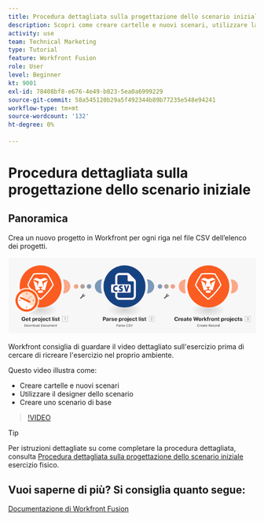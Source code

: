 ```yaml
---
title: Procedura dettagliata sulla progettazione dello scenario iniziale
description: Scopri come creare cartelle e nuovi scenari, utilizzare la finestra di progettazione degli scenari e creare uno scenario di base in [!DNL Adobe Workfront Fusion].
activity: use
team: Technical Marketing
type: Tutorial
feature: Workfront Fusion
role: User
level: Beginner
kt: 9001
exl-id: 78408bf8-e676-4e49-b023-5ea0a6999229
source-git-commit: 58a545120b29a5f492344b89b77235e548e94241
workflow-type: tm+mt
source-wordcount: '132'
ht-degree: 0%

---
```


# Procedura dettagliata sulla progettazione dello scenario iniziale

## Panoramica

Crea un nuovo progetto in Workfront per ogni riga nel file CSV dell’elenco dei progetti.

![Immagine dello scenario di fusione](assets/understand-the-basics-1.png)

Workfront consiglia di guardare il video dettagliato sull&#39;esercizio prima di cercare di ricreare l&#39;esercizio nel proprio ambiente.

Questo video illustra come:

* Creare cartelle e nuovi scenari
* Utilizzare il designer dello scenario
* Creare uno scenario di base

>[!VIDEO](https://video.tv.adobe.com/v/335261/?quality=12)

>[!TIP]
>
>Per istruzioni dettagliate su come completare la procedura dettagliata, consulta [Procedura dettagliata sulla progettazione dello scenario iniziale](https://experienceleague.adobe.com/docs/workfront-learn/tutorials-workfront/fusion/exercises/initial-scenario-design.html?lang=en) esercizio fisico.



## Vuoi saperne di più? Si consiglia quanto segue:

[Documentazione di Workfront Fusion](https://experienceleague.adobe.com/docs/workfront/using/adobe-workfront-fusion/workfront-fusion-2.html?lang=en)
